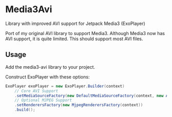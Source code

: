 # Media3Avi
Library with improved AVI support for Jetpack Media3 (ExoPlayer)

Port of my original AVI library to support Media3.  Although Media3 now has AVI support, it is quite limited.  This should support most AVI files.

## Usage
Add the media3-avi library to your project.

Construct ExoPlayer with these options:

```java
ExoPlayer exoPlayer = new ExoPlayer.Builder(context)
    // Core AVI Support
    .setMediaSourceFactory(new DefaultMediaSourceFactory(context, new AviExtractorsFactory()))
    // Optional MJPEG Support
    .setRenderersFactory(new MjpegRenderersFactory(context))
    .build();
```
